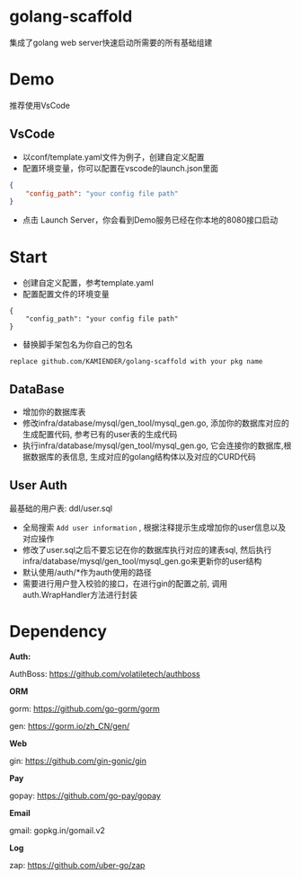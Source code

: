 # golang-scaffold
集成了golang web server快速启动所需要的所有基础组建

# Demo
推荐使用VsCode

## VsCode
* 以conf/template.yaml文件为例子，创建自定义配置
* 配置环境变量，你可以配置在vscode的launch.json里面
```json
{
    "config_path": "your config file path"
}
```
* 点击 Launch Server，你会看到Demo服务已经在你本地的8080接口启动

# Start
* 创建自定义配置，参考template.yaml
* 配置配置文件的环境变量
```
{
    "config_path": "your config file path"
}
```
* 替换脚手架包名为你自己的包名
```
replace github.com/KAMIENDER/golang-scaffold with your pkg name
```
## DataBase
* 增加你的数据库表
* 修改infra/database/mysql/gen_tool/mysql_gen.go, 添加你的数据库对应的生成配置代码, 参考已有的user表的生成代码
* 执行infra/database/mysql/gen_tool/mysql_gen.go, 它会连接你的数据库,根据数据库的表信息, 生成对应的golang结构体以及对应的CURD代码

## User Auth

最基础的用户表: ddl/user.sql
* 全局搜索 `Add user information` , 根据注释提示生成增加你的user信息以及对应操作
* 修改了user.sql之后不要忘记在你的数据库执行对应的建表sql, 然后执行infra/database/mysql/gen_tool/mysql_gen.go来更新你的user结构
* 默认使用/auth/*作为auth使用的路径
* 需要进行用户登入校验的接口，在进行gin的配置之前, 调用auth.WrapHandler方法进行封装
# Dependency
**Auth:**

AuthBoss: https://github.com/volatiletech/authboss

**ORM**

gorm: https://github.com/go-gorm/gorm

gen: https://gorm.io/zh_CN/gen/

**Web**

gin: https://github.com/gin-gonic/gin

**Pay**

gopay: https://github.com/go-pay/gopay

**Email**

gmail: gopkg.in/gomail.v2

**Log**

zap: https://github.com/uber-go/zap